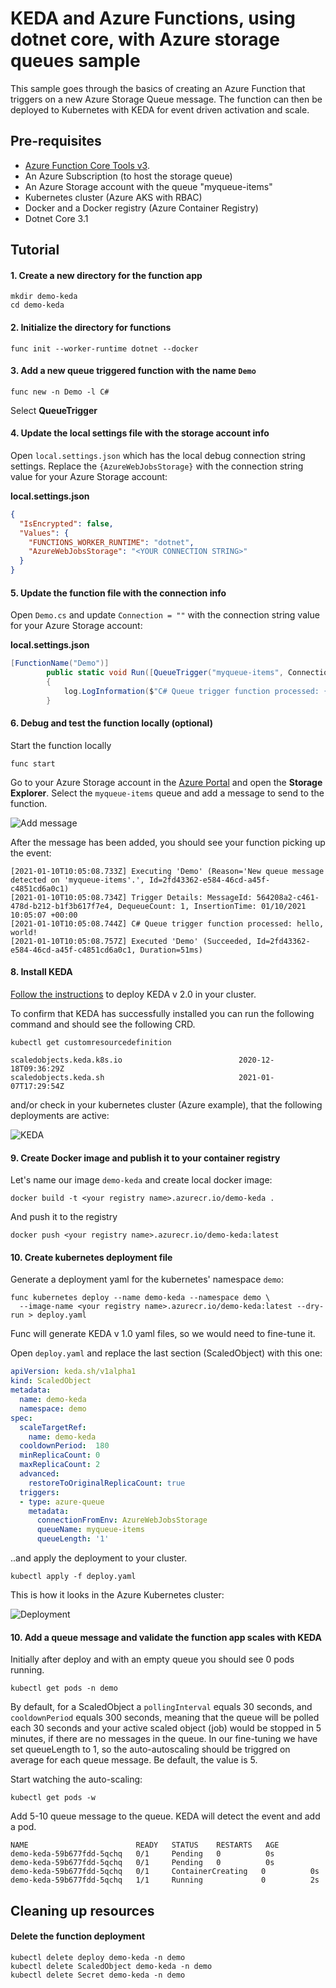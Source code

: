 # KEDA and Azure Functions, using dotnet core,  with Azure storage queues sample

This sample goes through the basics of creating an Azure Function that triggers on a new Azure Storage Queue message.  The function can then be deployed to Kubernetes with KEDA for event driven activation and scale.

## Pre-requisites

* [Azure Function Core Tools v3](https://github.com/azure/azure-functions-core-tools#installing). 
* An Azure Subscription (to host the storage queue)
* An Azure Storage account with the queue "myqueue-items"
* Kubernetes cluster (Azure AKS with RBAC)
* Docker and a Docker registry (Azure Container Registry)
* Dotnet Core 3.1

## Tutorial

#### 1. Create a new directory for the function app

```cli
mkdir demo-keda
cd demo-keda
```

#### 2. Initialize the directory for functions

```cli
func init --worker-runtime dotnet --docker
```

#### 3. Add a new queue triggered function with the name `Demo`

```cli
func new -n Demo -l C#
```

Select **QueueTrigger**



#### 4. Update the local settings file with the storage account info


Open `local.settings.json` which has the local debug connection string settings.  Replace the `{AzureWebJobsStorage}` with the connection string value for your Azure Storage account:

**local.settings.json**
```json
{
  "IsEncrypted": false,
  "Values": {
    "FUNCTIONS_WORKER_RUNTIME": "dotnet",
    "AzureWebJobsStorage": "<YOUR CONNECTION STRING>"
  }
}
```

#### 5. Update the function file with the connection info


Open `Demo.cs` and update `Connection = ""` with the connection string value for your Azure Storage account:

**local.settings.json**
```csharp
[FunctionName("Demo")]
        public static void Run([QueueTrigger("myqueue-items", Connection = "AzureWebJobsStorage")]string myQueueItem, ILogger log)
        {
            log.LogInformation($"C# Queue trigger function processed: {myQueueItem}");
        }
```



#### 6. Debug and test the function locally (optional)

Start the function locally
```cli
func start
```

Go to your Azure Storage account in the [Azure Portal](https://portal.azure.com) and open the **Storage Explorer**.  Select the `myqueue-items` queue and add a message to send to the function.

![Add message](docs/addMessage.png)

After the message has been added, you should see your function picking up the event:

```cli
[2021-01-10T10:05:08.733Z] Executing 'Demo' (Reason='New queue message detected on 'myqueue-items'.', Id=2fd43362-e584-46cd-a45f-c4851cd6a0c1)
[2021-01-10T10:05:08.734Z] Trigger Details: MessageId: 564208a2-c461-478d-b212-b1f3b617f7e4, DequeueCount: 1, InsertionTime: 01/10/2021 10:05:07 +00:00
[2021-01-10T10:05:08.744Z] C# Queue trigger function processed: hello, world!
[2021-01-10T10:05:08.757Z] Executed 'Demo' (Succeeded, Id=2fd43362-e584-46cd-a45f-c4851cd6a0c1, Duration=51ms)
```

#### 8. Install KEDA

[Follow the instructions](https://keda.sh/docs/2.0/deploy/) to deploy KEDA v 2.0 in your cluster.

To confirm that KEDA has successfully installed you can run the following command and should see the following CRD.

```cli
kubectl get customresourcedefinition 

scaledobjects.keda.k8s.io                          2020-12-18T09:36:29Z
scaledobjects.keda.sh                              2021-01-07T17:29:54Z
```

and/or check in your kubernetes cluster (Azure example), that the following deployments are active:

![KEDA](docs/kedaDeployments.png)


#### 9. Create Docker image and publish it to your container registry

Let's name our image `demo-keda` and create local docker image:

```cli
docker build -t <your registry name>.azurecr.io/demo-keda .
```

And push it to the registry

```cli
docker push <your registry name>.azurecr.io/demo-keda:latest
```


#### 10. Create kubernetes deployment file

Generate a deployment yaml for the kubernetes' namespace `demo`:

```cli
func kubernetes deploy --name demo-keda --namespace demo \
  --image-name <your registry name>.azurecr.io/demo-keda:latest --dry-run > deploy.yaml 
```

Func will generate KEDA v 1.0 yaml files, so we would need to fine-tune it.

Open `deploy.yaml` and replace the last section (ScaledObject) with this one:

```yaml
apiVersion: keda.sh/v1alpha1
kind: ScaledObject
metadata:
  name: demo-keda
  namespace: demo
spec:
  scaleTargetRef:
    name: demo-keda
  cooldownPeriod:  180
  minReplicaCount: 0
  maxReplicaCount: 2
  advanced:
    restoreToOriginalReplicaCount: true
  triggers:
  - type: azure-queue
    metadata:
      connectionFromEnv: AzureWebJobsStorage
      queueName: myqueue-items
      queueLength: '1'
```


..and apply the deployment to your cluster.
```cli
kubectl apply -f deploy.yaml
```

This is how it looks in the Azure Kubernetes cluster:

![Deployment](docs/demoDeployment.png)

#### 10. Add a queue message and validate the function app scales with KEDA

Initially after deploy and with an empty queue you should see 0 pods running.

```cli
kubectl get pods -n demo 
```

By default, for a ScaledObject a `pollingInterval` equals 30 seconds, and `cooldownPeriod` equals 300 seconds, meaning that the queue will be polled each 30 seconds and your active scaled object (job) would be stopped in 5 minutes, if there are no messages in the queue. In our fine-tuning we have set queueLength to 1, so the auto-autoscaling should be triggred on average for each queue message. Be default, the value is 5.

Start watching the auto-scaling:

```cli
kubectl get pods -w
```

Add 5-10 queue message to the queue. KEDA will detect the event and add a pod.  

```cli
NAME                        READY   STATUS    RESTARTS   AGE
demo-keda-59b677fdd-5qchq   0/1     Pending   0          0s
demo-keda-59b677fdd-5qchq   0/1     Pending   0          0s
demo-keda-59b677fdd-5qchq   0/1     ContainerCreating   0          0s
demo-keda-59b677fdd-5qchq   1/1     Running             0          2s
```



## Cleaning up resources

#### Delete the function deployment

```cli
kubectl delete deploy demo-keda -n demo
kubectl delete ScaledObject demo-keda -n demo
kubectl delete Secret demo-keda -n demo

```
